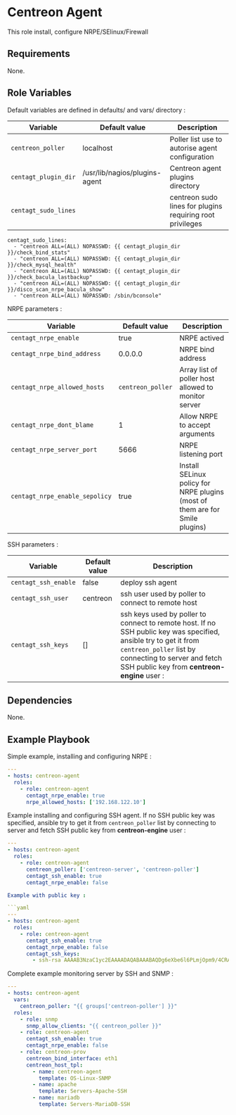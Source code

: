 Centreon Agent
=========

This role install, configure NRPE/SElinux/Firewall

Requirements
------------

None.

Role Variables
--------------

Default variables are defined in defaults/ and vars/ directory :

| Variable | Default value | Description |
| -------- | ------------- | ----------- |
| `centreon_poller` | localhost | Poller list use to autorise agent configuration |
| `centagt_plugin_dir` | /usr/lib/nagios/plugins-agent | Centreon agent plugins directory |
| `centagt_sudo_lines` |  | centreon sudo lines for plugins requiring root privileges |


```
centagt_sudo_lines:
  - "centreon ALL=(ALL) NOPASSWD: {{ centagt_plugin_dir }}/check_bind_stats"
  - "centreon ALL=(ALL) NOPASSWD: {{ centagt_plugin_dir }}/check_mysql_health"
  - "centreon ALL=(ALL) NOPASSWD: {{ centagt_plugin_dir }}/check_bacula_lastbackup"
  - "centreon ALL=(ALL) NOPASSWD: {{ centagt_plugin_dir }}/disco_scan_nrpe_bacula_show"
  - "centreon ALL=(ALL) NOPASSWD: /sbin/bconsole"
```


NRPE parameters :

| Variable | Default value | Description |
| -------- | ------------- | ----------- |
| `centagt_nrpe_enable` | true | NRPE actived |
| `centagt_nrpe_bind_address` | 0.0.0.0 | NRPE bind address |
| `centagt_nrpe_allowed_hosts` | `centreon_poller` | Array list of poller host allowed to monitor server |
| `centagt_nrpe_dont_blame` | 1 | Allow NRPE to accept arguments |
| `centagt_nrpe_server_port` | 5666 | NRPE listening port  |
| `centagt_nrpe_enable_sepolicy` | true | Install SELinux policy for NRPE plugins (most of them are for Smile plugins) |

SSH parameters :

| Variable | Default value | Description |
| -------- | ------------- | ----------- |
| `centagt_ssh_enable` | false | deploy ssh agent |
| `centagt_ssh_user` | centreon | ssh user used by poller to connect to remote host  |
| `centagt_ssh_keys` | [] | ssh keys used by poller to connect to remote host. If no SSH public key was specified, ansible try to get it from `centreon_poller` list by connecting to server and fetch SSH public key from **centreon-engine** user : |

Dependencies
------------

None.

Example Playbook
----------------

Simple example, installing and configuring NRPE :

``` yaml
---
- hosts: centreon-agent
  roles:
    - role: centreon-agent
      centagt_nrpe_enable: true
      nrpe_allowed_hosts: ['192.168.122.10']
```

Example installing and configuring SSH agent. If no SSH public key was specified, ansible try to get it from `centreon_poller` list by connecting to server and fetch SSH public key from **centreon-engine** user :

``` yaml
---
- hosts: centreon-agent
  roles:
    - role: centreon-agent
      centreon_poller: ['centreon-server', 'centreon-poller']
      centagt_ssh_enable: true
      centagt_nrpe_enable: false

Example with public key :

```yaml
---
- hosts: centreon-agent
  roles:
    - role: centreon-agent
      centagt_ssh_enable: true
      centagt_nrpe_enable: false
      centagt_ssh_keys:
        - ssh-rsa AAAAB3NzaC1yc2EAAAADAQABAAABAQDg6eXbe6l6PLmjOpm9/4CRAMsg78JYKcxijw7YdMWcF1GD5n0mwjiY1ebd/yWWXaL3HM5vlc3NEsowO6dWU/1EqilQbfsxlSnTckUrHW1VlaJOGGeK5W3CewiJ/For663vks9Wxgnv3QqaWG74Yt6WxO9b16Le2S0hqpW7py3WsHSz06UhXsYbXYnv+5+INxYvESYBiqp37byymIVUY+9PQ6rMYorMZDGs+VJYhJCPuCJ7lqpbGBXVB74CWdqkHKzMSPYzmyBDaZtKY7hGaxUF7FRcqVqeEA2nfprcRufLf5xiOzo3tOwQiLtFWUcjSF0Emm6uKAW2igSavCH3b4AV centreon@centreon.ovh.smile.lan
```


Complete example monitoring server by SSH and SNMP :

```yaml
---
- hosts: centreon-agent
  vars:
    centreon_poller: "{{ groups['centreon-poller'] }}"
  roles:
    - role: snmp
      snmp_allow_clients: "{{ centreon_poller }}"
    - role: centreon-agent
      centagt_ssh_enable: true
      centagt_nrpe_enable: false
    - role: centreon-prov
      centreon_bind_interface: eth1
      centreon_host_tpl:
        - name: centreon-agent
          template: OS-Linux-SNMP
        - name: apache
          template: Servers-Apache-SSH
        - name: mariadb
          template: Servers-MariaDB-SSH
```
